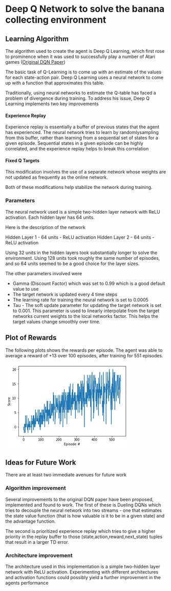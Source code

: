 # Deep Q Network to solve the banana collecting environment

## Learning Algorithm

The algorithm used to create the agent is Deep Q Learning, which first rose to prominence when it was used to successfully play a number of Atari games ([Original DQN Paper](https://deepmind.com/research/dqn/))

The basic task of Q-Learning is to come up with an estimate of the values for each state-action pair. Deep Q Learning uses a neural network to come up with a function that approximates this table. 

Traditionally, using neural networks to estimate the Q-table has faced a problem of divergence during training. To address his issue, Deep Q Learning implements two key improvements

#### Experience Replay
Experience replay is essentially a buffer of previous states that the agent has experienced. The neural network tries to learn by randomlysampling from this buffer, rather than learning from a sequential set of states for a given episode. Sequential states in a given episode can be highly correlated, and the experience replay helps to break this correlation

#### Fixed Q Targets
This modification involves the use of a separate network whose weights are not updated as frequently as the online network.

Both of these modifications help stabilize the network during training.

### Parameters
The neural network used is a simple two-hidden layer network with ReLU activation. Each hidden layer has 64 units.

Here is the description of the network

Hidden Layer 1 - 64 units - ReLU activation
Hidden Layer 2 - 64 units - ReLU activation

Using 32 units in the hidden layers took substantially longer to solve the environment. Using 128 units took roughly the same number of episodes, and so 64 units seemed to be a good choice for the layer sizes. 

The other parameters involved were
* Gamma (Discount Factor) which was set to 0.99 which is a good default value to use
* The target network is updated every 4 time steps
* The learning rate for training the neural network is set to 0.0005
* Tau - The soft update parameter for updating the target network is set to 0.001. This parameter is used to linearly interpolate from the target networks current weights to the local networks factor. This helps the target values change smoothly over time.



## Plot of Rewards

The following plots shows the rewards per episode. The agent was able to average a reward of +13 over 100 episodes, after training for 551 episodes.

![score graph](score_graph.png)


## Ideas for Future Work

There are at least two immediate avenues for future work

### Algorithm improvement
Several improvements to the original DQN paper have been proposed, implemented and found to work. The first of these is Dueling DQNs which tries to decouple the neural network into two streams - one that estimates the state value function (that is how valuable is it to be in a given state) and the advantage function.

The second is prioritized experience replay which tries to give a higher priority in the replay buffer to those (state,action,reward,next_state) tuples that result in a larger TD error.

### Architecture improvement
The architecture used in this implementation is a simple two-hidden layer network with ReLU activation. Experimenting with different architectures and activation functions could possibly yield a further improvement in the agents performance